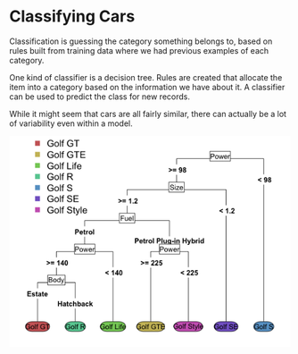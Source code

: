 # Classifying Cars

Classification is guessing the category something belongs to, based on rules built from training data where we had previous examples of each category. 

One kind of classifier is a decision tree. 
Rules are created that allocate the item into a category based on the information we have about it. 
A classifier can be used to predict the class for new records.

While it might seem that cars are all fairly similar, there can actually be a lot of variability even within a model.

![classify golf using rpart](classify-golf-rpart.png)
